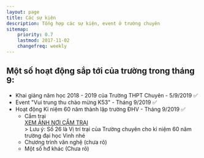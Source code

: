 ```yaml
---
layout: page
title: Các sự kiện
description: Tổng hợp các sự kiện, event ở trường chuyên
sitemap:
    priority: 0.7
    lastmod: 2017-11-02
    changefreq: weekly
---
```



## Một số hoạt động sắp tới của trường trong tháng 9:
* Khai giảng năm học 2018 - 2019 của Trường THPT Chuyên - 5/9/2019 ✅
* Event "Vui trung thu chào mừng K53" - Tháng 9/2019 ✅
* Hoạt động Kỉ niệm 60 năm thành lập trường ĐHV - Tháng 9/2019 ✅
  * Cắm trại <br>
 [XEM ẢNH NƠI CẮM TRẠI](https://scontent.fhan5-7.fna.fbcdn.net/v/t1.0-9/69306011_2580937235260523_8081354771312672768_n.jpg?_nc_cat=103&_nc_oc=AQnPOrf7vHeM2_yoenXv83tGYqMrMfmXpoqlNotHaR_TNDGgYq29Uq8IKNNipeAMJCA&_nc_ht=scontent.fhan5-7.fna&oh=39007e8e8321a1e28e57c7b72402f232&oe=5E046002)<br>>
 Lưu ý: Số 26 là Vị trí trại của Trường chuyên cho kỉ niệm 60 năm trường đại học Vinh nhé
  * Chương trình văn nghệ (chưa rõ)
  * Một số hđ khác (Chưa rõ)
